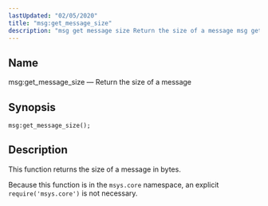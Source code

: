 ```yaml
---
lastUpdated: "02/05/2020"
title: "msg:get_message_size"
description: "msg get message size Return the size of a message msg get message size This function returns the size of a message in bytes Because this function is in the msys core namespace an explicit require msys core is not necessary..."
---
```


<a name="lua.ref.msg_get_message_size"></a> 
## Name

msg:get_message_size — Return the size of a message

<a name="idp16764400"></a> 
## Synopsis

`msg:get_message_size();`

<a name="idp16766640"></a> 
## Description

This function returns the size of a message in bytes.

Because this function is in the `msys.core` namespace, an explicit `require('msys.core')` is not necessary.